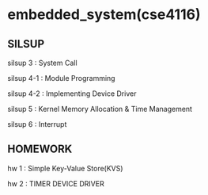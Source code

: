 # embedded_system(cse4116)

## SILSUP

silsup 3   :  System Call

silsup 4-1 :  Module Programming

silsup 4-2 :  Implementing Device Driver

silsup 5   :  Kernel Memory Allocation & Time Management

silsup 6   :  Interrupt

## HOMEWORK

hw 1 : Simple Key-Value Store(KVS)

hw 2 : TIMER DEVICE DRIVER
